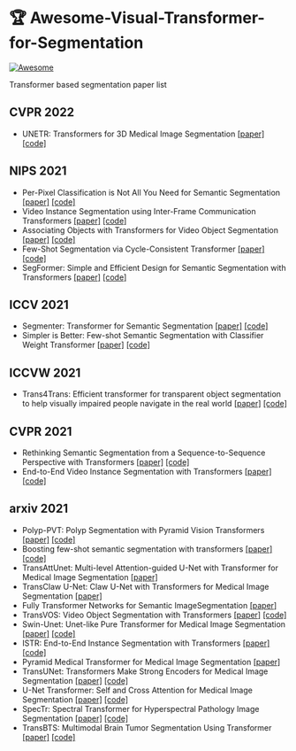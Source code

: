 # 🏆 Awesome-Visual-Transformer-for-Segmentation

<a href="https://github.com/sindresorhus/awesome"><img src="https://cdn.rawgit.com/sindresorhus/awesome/d7305f38d29fed78fa85652e3a63e154dd8e8829/media/badge.svg" alt="Awesome"></a>

Transformer based segmentation paper list

## CVPR 2022
* UNETR: Transformers for 3D Medical Image Segmentation [[paper]](https://openaccess.thecvf.com/content/WACV2022/papers/Hatamizadeh_UNETR_Transformers_for_3D_Medical_Image_Segmentation_WACV_2022_paper.pdf) [[code]](https://github.com/Project-MONAI/research-contributions/tree/master/UNETR/BTCV)

## NIPS 2021
* Per-Pixel Classification is Not All You Need for Semantic Segmentation [[paper]](https://proceedings.neurips.cc/paper/2021/file/950a4152c2b4aa3ad78bdd6b366cc179-Paper.pdf) [[code]](https://github.com/facebookresearch/MaskFormer)
* Video Instance Segmentation using Inter-Frame Communication Transformers [[paper]](https://proceedings.neurips.cc/paper/2021/file/6f2688a5fce7d48c8d19762b88c32c3b-Paper.pdf) [[code]](https://github.com/sukjunhwang/IFC)
* Associating Objects with Transformers for Video Object Segmentation [[paper]](https://proceedings.neurips.cc/paper/2021/file/147702db07145348245dc5a2f2fe5683-Paper.pdf) [[code]](https://github.com/z-x-yang/AOT)
* Few-Shot Segmentation via Cycle-Consistent Transformer [[paper]](https://proceedings.neurips.cc/paper/2021/file/b8b12f949378552c21f28deff8ba8eb6-Paper.pdf) [[code]](https://github.com/GengDavid/CyCTR)
* SegFormer: Simple and Efficient Design for Semantic Segmentation with Transformers [[paper]](https://proceedings.neurips.cc/paper/2021/file/64f1f27bf1b4ec22924fd0acb550c235-Paper.pdf) [[code]](https://github.com/NVlabs/SegFormer)

## ICCV 2021
* Segmenter: Transformer for Semantic Segmentation [[paper]](https://openaccess.thecvf.com/content/ICCV2021/papers/Strudel_Segmenter_Transformer_for_Semantic_Segmentation_ICCV_2021_paper.pdf) [[code]](https://github.com/rstrudel/segmenter)
* Simpler is Better: Few-shot Semantic Segmentation with Classifier Weight Transformer [[paper]](http://openaccess.thecvf.com/content/ICCV2021/papers/Lu_Simpler_Is_Better_Few-Shot_Semantic_Segmentation_With_Classifier_Weight_Transformer_ICCV_2021_paper.pdf) [[code]](https://github.com/zhiheLu/CWT-for-FSS)

## ICCVW 2021
* Trans4Trans: Efficient transformer for transparent object segmentation to help visually impaired people navigate in the real world [[paper]](https://openaccess.thecvf.com/content/ICCV2021W/ACVR/papers/Zhang_Trans4Trans_Efficient_Transformer_for_Transparent_Object_Segmentation_To_Help_Visually_ICCVW_2021_paper.pdf) [[code]](https://github.com/jamycheung/Trans4Trans)

## CVPR 2021
* Rethinking Semantic Segmentation from a Sequence-to-Sequence Perspective with Transformers [[paper]](http://openaccess.thecvf.com/content/CVPR2021/papers/Zheng_Rethinking_Semantic_Segmentation_From_a_Sequence-to-Sequence_Perspective_With_Transformers_CVPR_2021_paper.pdf) [[code]](https://github.com/fudan-zvg/SETR)
* End-to-End Video Instance Segmentation with Transformers [[paper]](https://openaccess.thecvf.com/content/CVPR2021/papers/Wang_End-to-End_Video_Instance_Segmentation_With_Transformers_CVPR_2021_paper.pdf) [[code]](https://github.com/Epiphqny/VisTR)

## arxiv 2021
* Polyp-PVT: Polyp Segmentation with Pyramid Vision Transformers [[paper]](https://arxiv.org/abs/2108.06932) [[code]](https://github.com/DengPingFan/Polyp-PVT)
* Boosting few-shot semantic segmentation with transformers [[paper]](https://arxiv.org/abs/2108.02266) [[code]](https://github.com/GuoleiSun/TRFS)
* TransAttUnet: Multi-level Attention-guided U-Net with Transformer for Medical Image Segmentation [[paper]](https://arxiv.org/abs/2107.05274)
* TransClaw U-Net: Claw U-Net with Transformers for Medical Image Segmentation [[paper]](https://arxiv.org/abs/2107.05188)
* Fully Transformer Networks for Semantic ImageSegmentation [[paper]](https://arxiv.org/abs/2106.04108)
* TransVOS: Video Object Segmentation with Transformers [[paper]](https://arxiv.org/pdf/2106.00588.pdf?ref=https://githubhelp.com) [[code]](https://github.com/sallymmx/TransVOS)
* Swin-Unet: Unet-like Pure Transformer for Medical Image Segmentation [[paper]](https://arxiv.org/pdf/2105.05537.pdf?ref=https://githubhelp.com) [[code]](https://github.com/HuCaoFighting/Swin-Unet)
* ISTR: End-to-End Instance Segmentation with Transformers [[paper]](https://arxiv.org/pdf/2105.00637) [[code]](https://github.com/hujiecpp/ISTR)
* Pyramid Medical Transformer for Medical Image Segmentation [[paper]](https://arxiv.org/pdf/2104.14702)
* TransUNet: Transformers Make Strong Encoders for Medical Image Segmentation [[paper]](https://arxiv.org/pdf/2102.04306) [[code]](https://github.com/Beckschen/TransUNet)
* U-Net Transformer: Self and Cross Attention for Medical Image Segmentation [[paper]](https://arxiv.org/pdf/2103.06104) [[code]](https://github.com/HXLH50K/U-Net-Transformer)
* SpecTr: Spectral Transformer for Hyperspectral Pathology Image Segmentation [[paper]](https://arxiv.org/pdf/2103.03604) [[code]](https://github.com/hfut-xc-yun/SpecTr)
* TransBTS: Multimodal Brain Tumor Segmentation Using Transformer [[paper]](https://arxiv.org/pdf/2103.04430.pdf?ref=https://githubhelp.com) [[code]](https://github.com/Wenxuan-1119/TransBTS)
